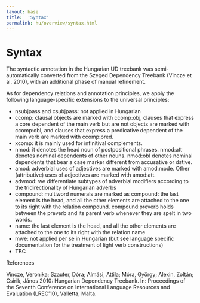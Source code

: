 ```yaml
---
layout: base
title:  'Syntax'
permalink: hu/overview/syntax.html
---
```


# Syntax

The syntactic annotation in the Hungarian UD treebank was semi-automatically converted from the Szeged Dependency Treebank (Vincze et al. 2010), with an additional phase of manual refinement.

As for dependency relations and annotation principles, we apply the following language-specific extensions to the universal principles:

- nsubjpass and csubjpass: not applied in Hungarian
- ccomp: clausal objects are marked with ccomp:obj, clauses that express a core dependent of the main verb but are not objects are marked with ccomp:obl, and clauses that express a predicative dependent of the main verb are marked with ccomp:pred.
- xcomp: it is mainly used for infinitival complements.
- nmod: it denotes the head noun of postpositional phrases. nmod:att denotes nominal dependents of other nouns. nmod:obl denotes nominal dependents that bear a case marker different from accusative or dative.
- amod: adverbial uses of adjectives are marked with amod:mode. Other (attributive) uses of adjectives are marked with amod:att.
- advmod: we differentiate subtypes of adverbial modifiers according to the tridirectionality of Hungarian adverbs
- compound: multiword numerals are marked as compound: the last element is the head, and all the other elements are attached to the one to its right with the relation compound. compound:preverb holds between the preverb and its parent verb whenever they are spelt in two words.
- name: the last element is the head, and all the other elements are attached to the one to its right with the relation name
- mwe: not applied per se in Hungarian (but see language specific documentation for the treatment of light verb constructions)
- TBC

References

Vincze, Veronika; Szauter, Dóra; Almási, Attila; Móra, György; Alexin, Zoltán; Csirik, János 2010: Hungarian Dependency Treebank. In: Proceedings of the Seventh Conference on International Language Resources and Evaluation (LREC’10), Valletta, Malta.
